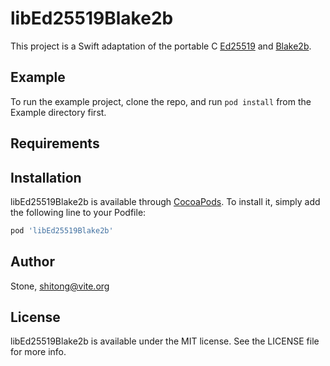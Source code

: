 # libEd25519Blake2b

This project is a Swift adaptation of the portable C [Ed25519](https://github.com/nanocurrency/raiblocks/tree/master/ed25519-donna) and [Blake2b](https://github.com/mjosaarinen/blake2_mjosref).

## Example

To run the example project, clone the repo, and run `pod install` from the Example directory first.

## Requirements

## Installation

libEd25519Blake2b is available through [CocoaPods](https://cocoapods.org). To install
it, simply add the following line to your Podfile:

```ruby
pod 'libEd25519Blake2b'
```

## Author

Stone, shitong@vite.org

## License

libEd25519Blake2b is available under the MIT license. See the LICENSE file for more info.
